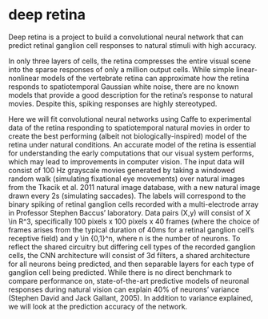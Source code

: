 # deep retina
Deep retina is a project to build a convolutional neural network that can predict retinal ganglion cell responses to natural stimuli with high accuracy.

In only three layers of cells, the retina compresses the entire visual scene into the sparse responses of only a million output cells. While simple linear-nonlinear models of the vertebrate retina can approximate how the retina responds to spatiotemporal Gaussian white noise, there are no known models that provide a good description for the retina’s response to natural movies. Despite this, spiking responses are highly stereotyped. 

Here we will fit convolutional neural networks using Caffe to experimental data of the retina responding to spatiotemporal natural movies in order to create the best performing (albeit not biologically-inspired) model of the retina under natural conditions. An accurate model of the retina is essential for understanding the early computations that our visual system performs, which may lead to improvements in computer vision. The input data will consist of 100 Hz grayscale movies generated by taking a windowed random walk (simulating fixational eye movements) over natural images from the Tkacik et al. 2011 natural image database, with a new natural image drawn every 2s (simulating saccades). The labels will correspond to the binary spiking of retinal ganglion cells recorded with a multi-electrode array in Professor Stephen Baccus’ laboratory. Data pairs (X,y) will consist of X \in R^3, specifically 100 pixels x 100 pixels x 40 frames (where the choice of frames arises from the typical duration of 40ms for a retinal ganglion cell’s receptive field) and y \in {0,1}^n, where n is the number of neurons. To reflect the shared circuitry but differing cell types of the recorded ganglion cells, the CNN architecture will consist of 3d filters, a shared architecture for all neurons being predicted, and then separable layers for each type of ganglion cell being predicted. While there is no direct benchmark to compare performance on, state-of-the-art predictive models of neuronal responses during natural vision can explain 40% of neurons’ variance (Stephen David and Jack Gallant, 2005). In addition to variance explained, we will look at the prediction accuracy of the network.
